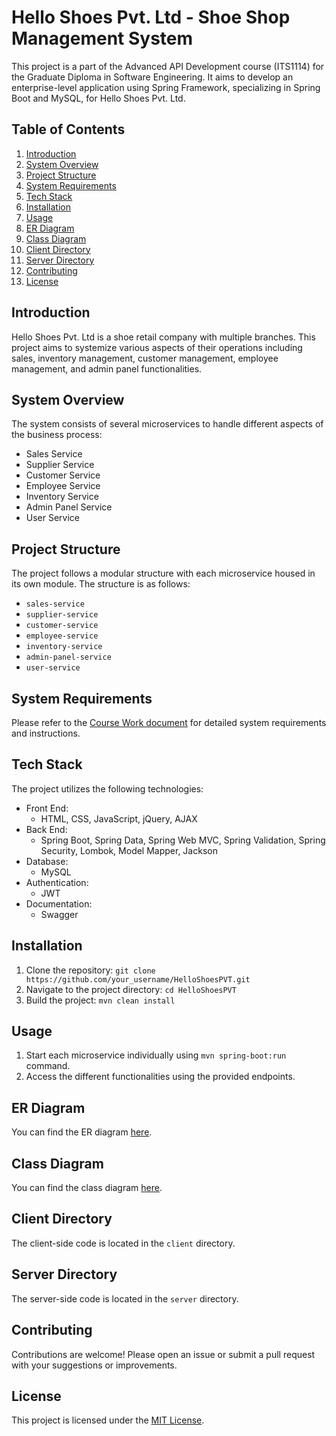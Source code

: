 
# Hello Shoes Pvt. Ltd - Shoe Shop Management System

This project is a part of the Advanced API Development course (ITS1114) for the Graduate Diploma in Software Engineering. It aims to develop an enterprise-level application using Spring Framework, specializing in Spring Boot and MySQL, for Hello Shoes Pvt. Ltd.

## Table of Contents

1. [Introduction](#introduction)
2. [System Overview](#system-overview)
3. [Project Structure](#project-structure)
4. [System Requirements](#system-requirements)
5. [Tech Stack](#tech-stack)
6. [Installation](#installation)
7. [Usage](#usage)
8. [ER Diagram](#er-diagram)
9. [Class Diagram](#class-diagram)
10. [Client Directory](#client-directory)
11. [Server Directory](#server-directory)
12. [Contributing](#contributing)
13. [License](#license)

## Introduction

Hello Shoes Pvt. Ltd is a shoe retail company with multiple branches. This project aims to systemize various aspects of their operations including sales, inventory management, customer management, employee management, and admin panel functionalities.

## System Overview

The system consists of several microservices to handle different aspects of the business process:
- Sales Service
- Supplier Service
- Customer Service
- Employee Service
- Inventory Service
- Admin Panel Service
- User Service

## Project Structure

The project follows a modular structure with each microservice housed in its own module. The structure is as follows:
- `sales-service`
- `supplier-service`
- `customer-service`
- `employee-service`
- `inventory-service`
- `admin-panel-service`
- `user-service`

## System Requirements

Please refer to the [Course Work document](https://drive.google.com/file/d/1tnRGZzz6KGGZ_EPuyhSvLPqsGE65M04r/view?usp=sharing) for detailed system requirements and instructions.

## Tech Stack

The project utilizes the following technologies:
- Front End:
  - HTML, CSS, JavaScript, jQuery, AJAX
- Back End:
  - Spring Boot, Spring Data, Spring Web MVC, Spring Validation, Spring Security, Lombok, Model Mapper, Jackson
- Database:
  - MySQL
- Authentication:
  - JWT
- Documentation:
  - Swagger

## Installation

1. Clone the repository: `git clone https://github.com/your_username/HelloShoesPVT.git`
2. Navigate to the project directory: `cd HelloShoesPVT`
3. Build the project: `mvn clean install`

## Usage

1. Start each microservice individually using `mvn spring-boot:run` command.
2. Access the different functionalities using the provided endpoints.

## ER Diagram

You can find the ER diagram [here](https://drive.google.com/file/d/1tya1W3eI-0px4PC9Qmklt_eTIBlnQT5d/view?usp=sharing).

## Class Diagram

You can find the class diagram [here](https://drive.google.com/file/d/1oZZ2gyZpuUnSQ7YAvlJSdEqF5IwoYoTJ/view?usp=sharing).

## Client Directory

The client-side code is located in the `client` directory.

## Server Directory

The server-side code is located in the `server` directory.

## Contributing

Contributions are welcome! Please open an issue or submit a pull request with your suggestions or improvements.

## License

This project is licensed under the [MIT License](LICENSE).

